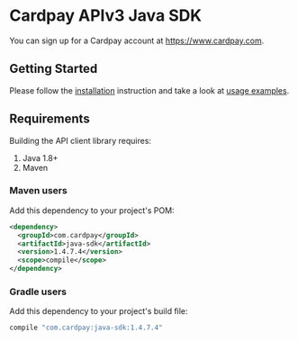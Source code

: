 # Cardpay APIv3 Java SDK

You can sign up for a Cardpay account at https://www.cardpay.com.

## Getting Started

Please follow the [installation](#installation) instruction and take a look at [usage examples](src/test/java/com/cardpay/sdk/uat).


## Requirements

Building the API client library requires:
1. Java 1.8+
2. Maven

### Maven users

Add this dependency to your project's POM:

```xml
<dependency>
  <groupId>com.cardpay</groupId>
  <artifactId>java-sdk</artifactId>
  <version>1.4.7.4</version>
  <scope>compile</scope>
</dependency>
```

### Gradle users

Add this dependency to your project's build file:

```groovy
compile "com.cardpay:java-sdk:1.4.7.4"
```